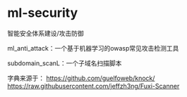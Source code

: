 # ml-security

智能安全体系建设/攻击防御

ml_anti_attack：一个基于机器学习的owasp常见攻击检测工具

subdomain_scanL：一个子域名扫描脚本

字典来源于：
https://github.com/guelfoweb/knock/
https://raw.githubusercontent.com/jeffzh3ng/Fuxi-Scanner
